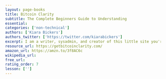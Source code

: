 ```yaml
---
layout: page-books
title: Bitcoin Clarity
subtitle: The Complete Beginners Guide to Understanding
essential: 
categories: ['non-technical']
authors: ['Kiara Bickers']
authors_twitter: ['https://twitter.com/kiarabickers']
excerpt: I am a writer, sysadmin, and creator of this little site you're hanging out in. When I wanted to learn more about Bitcoin I spent a few years studying economics and markets, a few more years learning how to code before realizing that none of that information was all that helpful for understanding Bitcoin.
resource_url: https://getbitcoinclarity.com/
amazon_url: https://amzn.to/3f8AC6c
wikipedia_url: 
free_url: 
rating_order: 7
lesson: ['']
---
```

